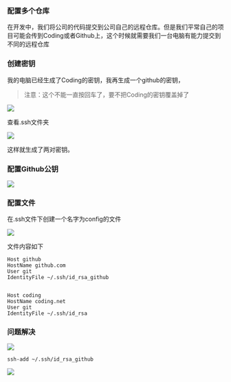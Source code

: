 ### 配置多个仓库

在开发中，我们将公司的代码提交到公司自己的远程仓库。但是我们平常自己的项目可能会传到Coding或者Github上，这个时候就需要我们一台电脑有能力提交到不同的远程仓库



### 创建密钥

我的电脑已经生成了Coding的密钥，我再生成一个github的密钥，

> 注意：这个不能一直按回车了，要不把Coding的密钥覆盖掉了

![](https://tva1.sinaimg.cn/large/006tNbRwgy1gap8ti78m6j31yo0mcwm0.jpg)

查看.ssh文件夹

![](https://tva1.sinaimg.cn/large/006tNbRwgy1gap8urjoxgj31yk094q4q.jpg)

这样就生成了两对密钥。

### 配置Github公钥

![](https://tva1.sinaimg.cn/large/006tNbRwgy1gap8y9xrkyj31yw0cwwht.jpg)

### 配置文件

在.ssh文件下创建一个名字为config的文件

![](https://tva1.sinaimg.cn/large/006tNbRwgy1gap8w188xij31wq05yq3z.jpg)

文件内容如下

```
Host github
HostName github.com
User git
IdentityFile ~/.ssh/id_rsa_github


Host coding
HostName coding.net
User git
IdentityFile ~/.ssh/id_rsa
```



### 问题解决

![](https://tva1.sinaimg.cn/large/006tNbRwgy1gap8ylixzuj31ys0gijxf.jpg)

```
ssh-add ~/.ssh/id_rsa_github
```

![](https://tva1.sinaimg.cn/large/006tNbRwgy1gap8zf51ocj31qk06kq55.jpg)